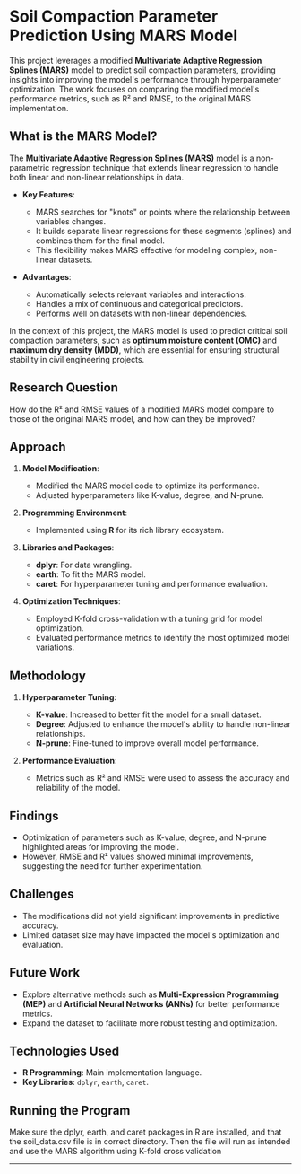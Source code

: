 # Soil Compaction Parameter Prediction Using MARS Model

This project leverages a modified **Multivariate Adaptive Regression Splines (MARS)** model to predict soil compaction parameters, providing insights into improving the model's performance through hyperparameter optimization. The work focuses on comparing the modified model's performance metrics, such as R² and RMSE, to the original MARS implementation.

## What is the MARS Model?

The **Multivariate Adaptive Regression Splines (MARS)** model is a non-parametric regression technique that extends linear regression to handle both linear and non-linear relationships in data. 

- **Key Features**:
  - MARS searches for "knots" or points where the relationship between variables changes.
  - It builds separate linear regressions for these segments (splines) and combines them for the final model.
  - This flexibility makes MARS effective for modeling complex, non-linear datasets.

- **Advantages**:
  - Automatically selects relevant variables and interactions.
  - Handles a mix of continuous and categorical predictors.
  - Performs well on datasets with non-linear dependencies.

In the context of this project, the MARS model is used to predict critical soil compaction parameters, such as **optimum moisture content (OMC)** and **maximum dry density (MDD)**, which are essential for ensuring structural stability in civil engineering projects.

## Research Question

How do the R² and RMSE values of a modified MARS model compare to those of the original MARS model, and how can they be improved?

## Approach

1. **Model Modification**:
   - Modified the MARS model code to optimize its performance.
   - Adjusted hyperparameters like K-value, degree, and N-prune.

2. **Programming Environment**:
   - Implemented using **R** for its rich library ecosystem.

3. **Libraries and Packages**:
   - **dplyr**: For data wrangling.
   - **earth**: To fit the MARS model.
   - **caret**: For hyperparameter tuning and performance evaluation.

4. **Optimization Techniques**:
   - Employed K-fold cross-validation with a tuning grid for model optimization.
   - Evaluated performance metrics to identify the most optimized model variations.

## Methodology

1. **Hyperparameter Tuning**:
   - **K-value**: Increased to better fit the model for a small dataset.
   - **Degree**: Adjusted to enhance the model's ability to handle non-linear relationships.
   - **N-prune**: Fine-tuned to improve overall model performance.

2. **Performance Evaluation**:
   - Metrics such as R² and RMSE were used to assess the accuracy and reliability of the model.

## Findings

- Optimization of parameters such as K-value, degree, and N-prune highlighted areas for improving the model.
- However, RMSE and R² values showed minimal improvements, suggesting the need for further experimentation.

## Challenges

- The modifications did not yield significant improvements in predictive accuracy.
- Limited dataset size may have impacted the model's optimization and evaluation.

## Future Work

- Explore alternative methods such as **Multi-Expression Programming (MEP)** and **Artificial Neural Networks (ANNs)** for better performance metrics.
- Expand the dataset to facilitate more robust testing and optimization.

## Technologies Used

- **R Programming**: Main implementation language.
- **Key Libraries**: `dplyr`, `earth`, `caret`.


## Running the Program

Make sure the dplyr, earth, and caret packages in R are installed, and that the soil_data.csv file is in correct directory. Then the file will run as intended and use the MARS algorithm using K-fold cross validation


---
